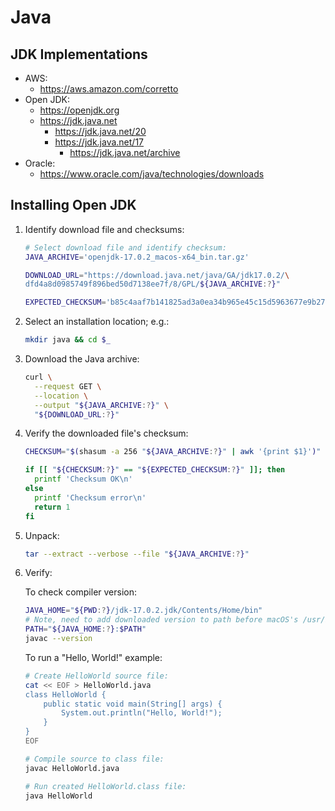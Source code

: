 # Java

## JDK Implementations

* AWS:
    * https://aws.amazon.com/corretto
* Open JDK:
    * https://openjdk.org
    * https://jdk.java.net
        * https://jdk.java.net/20
        * https://jdk.java.net/17
            * https://jdk.java.net/archive
* Oracle:
    * https://www.oracle.com/java/technologies/downloads


## Installing Open JDK

1. Identify download file and checksums:

    ```bash
    # Select download file and identify checksum:
    JAVA_ARCHIVE='openjdk-17.0.2_macos-x64_bin.tar.gz'
    
    DOWNLOAD_URL="https://download.java.net/java/GA/jdk17.0.2/\
    dfd4a8d0985749f896bed50d7138ee7f/8/GPL/${JAVA_ARCHIVE:?}"
    
    EXPECTED_CHECKSUM='b85c4aaf7b141825ad3a0ea34b965e45c15d5963677e9b27235aa05f65c6df06'
    ```

2. Select an installation location; e.g.:

    ```bash
    mkdir java && cd $_
    ```

3. Download the Java archive:

    ```bash
    curl \
      --request GET \
      --location \
      --output "${JAVA_ARCHIVE:?}" \
      "${DOWNLOAD_URL:?}"
    ```

4. Verify the downloaded file's checksum:

    ```bash
    CHECKSUM="$(shasum -a 256 "${JAVA_ARCHIVE:?}" | awk '{print $1}')" 
    
    if [[ "${CHECKSUM:?}" == "${EXPECTED_CHECKSUM:?}" ]]; then
      printf 'Checksum OK\n'
    else
      printf 'Checksum error\n'
      return 1
    fi
    ```

5. Unpack:

    ```bash
    tar --extract --verbose --file "${JAVA_ARCHIVE:?}"
    ```

6. Verify:

   To check compiler version:

    ```bash
    JAVA_HOME="${PWD:?}/jdk-17.0.2.jdk/Contents/Home/bin"
    # Note, need to add downloaded version to path before macOS's /usr/bin/java
    PATH="${JAVA_HOME:?}:$PATH"
    javac --version
    ```

   To run a "Hello, World!" example:

    ```bash
    # Create HelloWorld source file:
    cat << EOF > HelloWorld.java
    class HelloWorld {
        public static void main(String[] args) {
            System.out.println("Hello, World!");
        }
    }
    EOF
    
    # Compile source to class file:
    javac HelloWorld.java
   
    # Run created HelloWorld.class file:
    java HelloWorld
    ```

